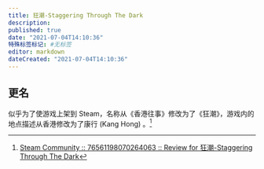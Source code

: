 ```yaml
---
title: 狂潮-Staggering Through The Dark
description:
published: true
date: "2021-07-04T14:10:36"
特殊标签标记: #无标签
editor: markdown
dateCreated: "2021-07-04T14:10:36"
---
```


## 更名

似乎为了使游戏上架到 Steam，名称从《香港往事》修改为了《狂潮》，游戏内的地点描述从香港修改为了康行 (Kang Hong) 。[^cmc]

[^cmc]: [Steam Community :: 76561198070264063 :: Review for 狂潮-Staggering Through The Dark](https://web.archive.org/web/20210704071022/https://steamcommunity.com/profiles/76561198070264063/recommended/1449250/)
